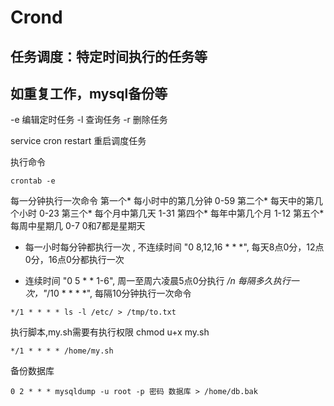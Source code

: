 # Crond
## 任务调度：特定时间执行的任务等
## 如重复工作，mysql备份等

-e 编辑定时任务
-l 查询任务
-r 删除任务

service cron restart 重启调度任务

执行命令
```
crontab -e
```

每一分钟执行一次命令
第一个*    每小时中的第几分钟    0-59
第二个*    每天中的第几个小时    0-23
第三个*    每个月中第几天        1-31
第四个*    每年中第几个月        1-12
第五个*    每周中星期几          0-7     0和7都是星期天

*    每一小时每分钟都执行一次
,    不连续时间 "0 8,12,16 * * *", 每天8点0分，12点0分，16点0分都执行一次
-    连续时间 "0 5 * * 1-6", 周一至周六凌晨5点0分执行
*/n  每隔多久执行一次，"*/10 * * * *", 每隔10分钟执行一次命令
```
*/1 * * * * ls -l /etc/ > /tmp/to.txt
```

执行脚本,my.sh需要有执行权限 chmod u+x my.sh
```
*/1 * * * * /home/my.sh
```

备份数据库
```
0 2 * * * mysqldump -u root -p 密码 数据库 > /home/db.bak
```
